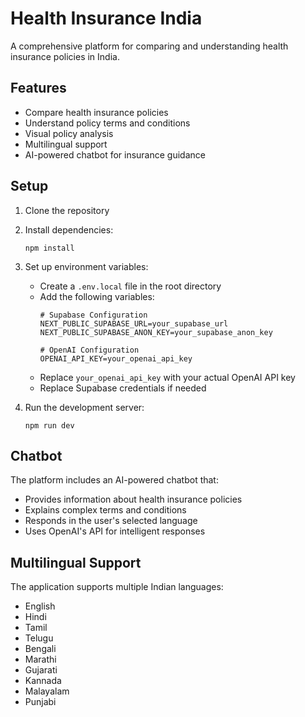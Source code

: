 # Health Insurance India

A comprehensive platform for comparing and understanding health insurance policies in India.

## Features

- Compare health insurance policies
- Understand policy terms and conditions
- Visual policy analysis
- Multilingual support
- AI-powered chatbot for insurance guidance

## Setup

1. Clone the repository
2. Install dependencies:
   ```
   npm install
   ```
3. Set up environment variables:
   - Create a `.env.local` file in the root directory
   - Add the following variables:
     ```
     # Supabase Configuration
     NEXT_PUBLIC_SUPABASE_URL=your_supabase_url
     NEXT_PUBLIC_SUPABASE_ANON_KEY=your_supabase_anon_key

     # OpenAI Configuration
     OPENAI_API_KEY=your_openai_api_key
     ```
   - Replace `your_openai_api_key` with your actual OpenAI API key
   - Replace Supabase credentials if needed

4. Run the development server:
   ```
   npm run dev
   ```

## Chatbot

The platform includes an AI-powered chatbot that:
- Provides information about health insurance policies
- Explains complex terms and conditions
- Responds in the user's selected language
- Uses OpenAI's API for intelligent responses

## Multilingual Support

The application supports multiple Indian languages:
- English
- Hindi
- Tamil
- Telugu
- Bengali
- Marathi
- Gujarati
- Kannada
- Malayalam
- Punjabi
